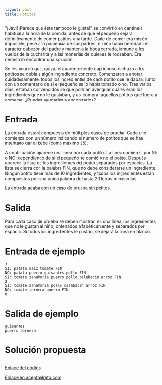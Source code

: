 ```yaml
---
layout: post
title: Potitos
---
```


"¡Javi! ¡Parece que éste tampoco le gusta!" se convirtió en cantinela habitual a la hora de la comida, antes de que el pequeño dejara definitivamente de comer potitos una tarde. Darle de comer era misión imposible; pese a la paciencia de sus padres, el niño había heredado el carácter cabezón del padre y mantenía la boca cerrada, inmune a los vuelos de la cucharita y a las monerías de quienes le rodeaban. Era necesario encontrar una solución.

Se les ocurrió que, quizá, el aparentemente caprichoso rechazo a los potitos se debía a algún ingrediente concreto. Comenzaron a anotar, cuidadosamente, todos los ingredientes de cada potito que le daban, junto con un comentario de si el pequeño se lo había tomado o no. Tras varios días, estaban convencidos de que podrían averiguar cuáles eran los ingredientes que no le gustaban, y así comprar aquellos potitos que fuera a comerse. ¿Puedes ayudarles a encontrarlos?

# Entrada

La entrada estará compuesta de múltiples casos de prueba. Cada uno comienza con un número indicando el número de potitos que se han intentado dar al bebé (como máximo 25).

A continuación aparece una línea por cada potito. La línea comienza por SI: o NO: dependiendo de si el pequeño se comió o no el potito. Después aparece la lista de los ingredientes del potito separados por espacios. La lista se cierra con la palabra FIN, que no debe considerarse un ingrediente. Ningún potito tiene más de 10 ingredientes, y todos los ingredientes están compuestos por una única palabra de hasta 20 letras minúsculas.

La entrada acaba con un caso de prueba sin potitos.

# Salida

Para cada caso de prueba se deben mostrar, en una línea, los ingredientes que no le gustan al niño, ordenados alfabéticamente y separados por espacio. Si todos los ingredientes le gustan, se dejará la linea en blanco.

# Entrada de ejemplo

```
3
SI: patata maiz tomate FIN
NO: patata puerro guisantes pollo FIN
SI: tomate zanahoria puerro pollo calabacin arroz FIN
2
SI: tomate zanahoria pollo calabacin arroz FIN
NO: tomate ternera puerro FIN
0
```

# Salida de ejemplo

```
guisantes
puerro ternera
```
# Solución propuesta

``` python

```



[Enlace del código](https://github.com/israelem/aceptaelreto/blob/master/codes/2017-08-14-potitos.py)

[Enlace en aceptaelreto.com](https://www.aceptaelreto.com/problem/statement.php?id=185&potw=1)

